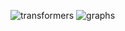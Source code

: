 
![transformers](https://user-images.githubusercontent.com/52326197/115605722-dd8ed000-a2b0-11eb-965f-f583a7dd3a4c.png)
![graphs](https://user-images.githubusercontent.com/52326197/115680099-4150e180-a321-11eb-989a-216286ca95d9.png)

